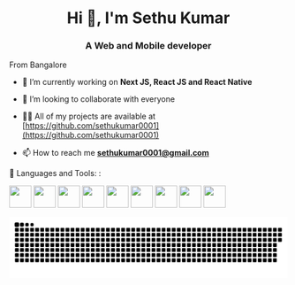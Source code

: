 <h1 align="center">Hi 👋, I'm Sethu Kumar</h1>
<h3 align="center">A Web and Mobile developer</h3>
From Bangalore 

- 🔭 I’m currently working on **Next JS, React JS and React Native**

- 👯 I’m looking to collaborate with everyone

- 👨‍💻 All of my projects are available at [https://github.com/sethukumar0001](https://github.com/sethukumar0001)

- 📫 How to reach me **sethukumar0001@gmail.com**


💬 Languages and Tools: :
 
  <img src="https://cdn.jsdelivr.net/gh/devicons/devicon/icons/react/react-original-wordmark.svg" height="40" width="40" /> <img src="https://cdn.jsdelivr.net/gh/devicons/devicon/icons/nextjs/nextjs-original-wordmark.svg" height="40" width="40" /> <img src="https://cdn.jsdelivr.net/gh/devicons/devicon/icons/redux/redux-original.svg" height="40" width="40" /> <img src="https://cdn.jsdelivr.net/gh/devicons/devicon/icons/html5/html5-original-wordmark.svg" height="40" width="40" /> <img src="https://cdn.jsdelivr.net/gh/devicons/devicon/icons/css3/css3-original-wordmark.svg" height="40" width="40" /> 
            <img src="https://cdn.jsdelivr.net/gh/devicons/devicon/icons/sass/sass-original.svg" height="40" width="40" /> <img src="https://cdn.jsdelivr.net/gh/devicons/devicon/icons/javascript/javascript-original.svg" height="40" width="40"/> <img src="https://cdn.jsdelivr.net/gh/devicons/devicon/icons/typescript/typescript-original.svg" height="40" width="40" /> <img src="https://cdn.jsdelivr.net/gh/devicons/devicon/icons/graphql/graphql-plain-wordmark.svg" height="40" width="40"/>
          
      
   

<a href=#><img src="contributions.svg"></a>

<!-- <p align="center"> 
  Visitor count<br>
  <img src="https://profile-counter.glitch.me/insolitum/count.svg" />
</p> -->
